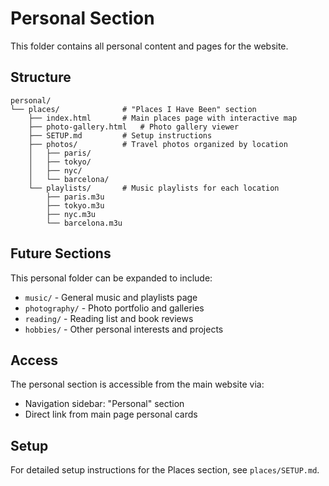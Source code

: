 # Personal Section

This folder contains all personal content and pages for the website.

## Structure

```
personal/
└── places/              # "Places I Have Been" section
    ├── index.html       # Main places page with interactive map
    ├── photo-gallery.html   # Photo gallery viewer
    ├── SETUP.md         # Setup instructions
    ├── photos/          # Travel photos organized by location
    │   ├── paris/
    │   ├── tokyo/
    │   ├── nyc/
    │   └── barcelona/
    └── playlists/       # Music playlists for each location
        ├── paris.m3u
        ├── tokyo.m3u
        ├── nyc.m3u
        └── barcelona.m3u
```

## Future Sections

This personal folder can be expanded to include:
- `music/` - General music and playlists page
- `photography/` - Photo portfolio and galleries
- `reading/` - Reading list and book reviews
- `hobbies/` - Other personal interests and projects

## Access

The personal section is accessible from the main website via:
- Navigation sidebar: "Personal" section
- Direct link from main page personal cards

## Setup

For detailed setup instructions for the Places section, see `places/SETUP.md`.
